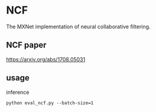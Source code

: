 # NCF
The MXNet implementation of neural collaborative filtering.

## NCF paper
https://arxiv.org/abs/1708.05031

## usage
inference
```
python eval_ncf.py --batch-size=1
```
